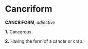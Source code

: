 # Cancriform

**CANCRIFORM**, _adjective_

**1.** Cancerous.

**2.** Having the form of a cancer or crab.
